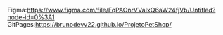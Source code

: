 Figma:https://www.figma.com/file/FqPAOnrVVaIxQ6aW24fjVb/Untitled?node-id=0%3A1 <br>
GitPages:https://brunodevv22.github.io/ProjetoPetShop/

